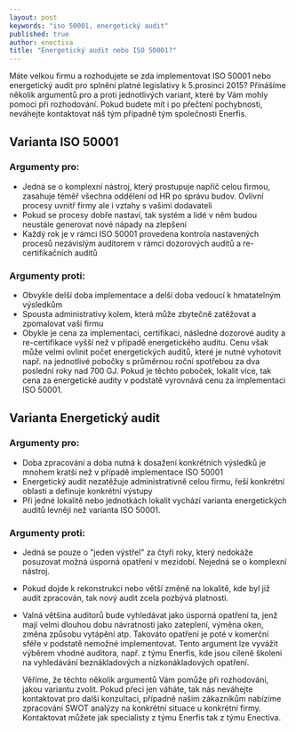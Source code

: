 ```yaml
---
layout: post
keywords: "iso 50001, energetický audit"
published: true
author: enectiva
title: "Energetický audit nebo ISO 50001?"
---
```



Máte velkou firmu a rozhodujete se zda implementovat ISO 50001 nebo energetický audit pro splnění platné legislativy k 5.prosinci 2015? Přínášíme několik argumentů pro a proti jednotlivých variant, které by Vám mohly pomoci při rozhodování. Pokud budete mít i po přečtení pochybnosti, neváhejte kontaktovat náš tým případně tým společnosti Enerfis.

## Varianta ISO 50001
### Argumenty pro:
- Jedná se o komplexní nástroj, který prostupuje napříč celou firmou, zasahuje téměř všechna oddělení od HR po správu budov. Ovlivní procesy uvnitř firmy ale i vztahy s vašimi dodavateli
- Pokud se procesy dobře nastaví, tak systém a lidé v něm budou neustále generovat nové nápady na zlepšení
- Každý rok je v rámci ISO 50001 provedena kontrola nastavených procesů nezávislým auditorem v rámci dozorových auditů a re-certifikačních auditů
### Argumenty proti:
- Obvykle delší doba implementace a delší doba vedoucí k  hmatatelným výsledkům
- Spousta administrativy kolem, která může zbytečně zatěžovat a zpomalovat vaši firmu
- Obykle je cena za implementaci, certifikaci, následné dozorové audity a re-certifikace vyšší než v případě energetického auditu. Cenu však může velmi ovlinit počet energetických auditů, které je nutné vyhotovit např. na jednotlivé pobočky s průměrnou roční spotřebou za dva poslední roky nad 700 GJ. Pokud je těchto poboček, lokalit více, tak cena za energetické audity v podstatě vyrovnává cenu za implementaci ISO 50001.
## Varianta Energetický audit
### Argumenty pro:
- Doba zpracování a doba nutná k dosažení konkrétních výsledků je mnohem kratší než v případě implementace ISO 50001
- Energetický audit nezatěžuje administrativně celou firmu, řeší konkrétní oblasti a definuje konkrétní výstupy 
- Při jedné lokalitě nebo jednotkách lokalit vychází varianta energetických auditů levněji než varianta ISO 50001.
### Argumenty proti:
- Jedná se pouze o "jeden výstřel" za čtyři roky, který nedokáže posuzovat možná úsporná opatření v mezidobí. Nejedná se o komplexní nástroj.
- Pokud dojde k rekonstrukci nebo větší změně na lokalitě, kde byl již audit zpracován, tak nový audit zcela pozbývá platnosti.
- Valná většina auditorů bude vyhledávat jako úsporná opatření ta, jenž mají velmi dlouhou dobu návratnosti jako zateplení, výměna oken, změna způsobu vytápění atp. Takováto opatření je poté v komerční sféře v podstatě nemožné implementovat. Tento argument lze vyvážit výběrem vhodné auditora, např. z týmu Enerfis, kde jsou cíleně školeni na vyhledávání beznákladových a nízkonákladových opatření.

	Věříme, že těchto několik argumentů Vám pomůže při rozhodování, jakou variantu zvolit. Pokud přeci jen váháte, tak nás neváhejte kontaktovat pro další konzultaci, případně našim zákazníkům nabízíme zpracování SWOT analýzy na konkrétní situace u konkrétní firmy. Kontaktovat můžete jak specialisty z týmu Enerfis tak z týmu Enectiva.

